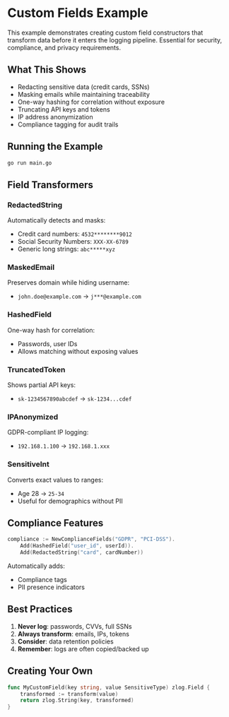 # Custom Fields Example

This example demonstrates creating custom field constructors that transform data before it enters the logging pipeline. Essential for security, compliance, and privacy requirements.

## What This Shows

- Redacting sensitive data (credit cards, SSNs)
- Masking emails while maintaining traceability
- One-way hashing for correlation without exposure
- Truncating API keys and tokens
- IP address anonymization
- Compliance tagging for audit trails

## Running the Example

```bash
go run main.go
```

## Field Transformers

### RedactedString
Automatically detects and masks:
- Credit card numbers: `4532********9012`
- Social Security Numbers: `XXX-XX-6789`
- Generic long strings: `abc*****xyz`

### MaskedEmail
Preserves domain while hiding username:
- `john.doe@example.com` → `j***@example.com`

### HashedField
One-way hash for correlation:
- Passwords, user IDs
- Allows matching without exposing values

### TruncatedToken
Shows partial API keys:
- `sk-1234567890abcdef` → `sk-1234...cdef`

### IPAnonymized
GDPR-compliant IP logging:
- `192.168.1.100` → `192.168.1.xxx`

### SensitiveInt
Converts exact values to ranges:
- Age 28 → `25-34`
- Useful for demographics without PII

## Compliance Features

```go
compliance := NewComplianceFields("GDPR", "PCI-DSS").
    Add(HashedField("user_id", userId)).
    Add(RedactedString("card", cardNumber))
```

Automatically adds:
- Compliance tags
- PII presence indicators

## Best Practices

1. **Never log**: passwords, CVVs, full SSNs
2. **Always transform**: emails, IPs, tokens
3. **Consider**: data retention policies
4. **Remember**: logs are often copied/backed up

## Creating Your Own

```go
func MyCustomField(key string, value SensitiveType) zlog.Field {
    transformed := transform(value)
    return zlog.String(key, transformed)
}
```